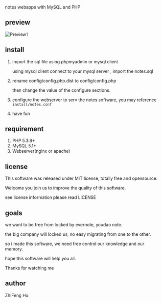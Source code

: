 notes webapps with MySQL and PHP

preview
--------

![Preview1](http://netroby.github.io/notes/public/static/images/preview1.png "Preview1")

install
--------

1. import the sql file using phpmyadmin or mysql client


    using mysql client connect to your mysql server , import the notes.sql


2. rename config/config.php.dist to config/config.php


   then change the value of the configure sections.


3. configure the webserver to serv the notes software, you may reference `install/notes.conf`


4. have fun


requirement
-----------

1. PHP 5.3.8+
2. MySQL 5.1+
3. Webserver(nginx or apache)

license
----------

This software was released under MIT license, totally free and opensource.

Welcome you join us to improve the quality of this software.

see license information please read LICENSE

goals
---------

we want to be free from locked by evernote, youdao note.

the big company will locked us, no easy migrating from one to the other.

so i made this software, we need free control our knowledge and our memory.

hope this software will help you all.

Thanks for watching me

author
-------

ZhiFeng Hu <netroby>
